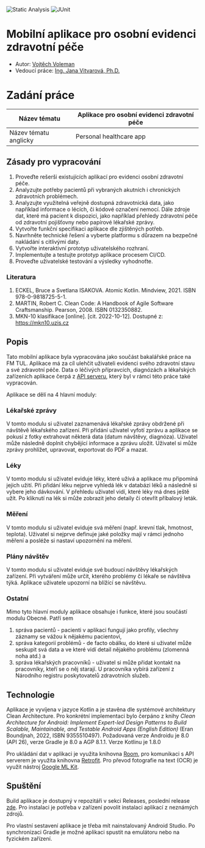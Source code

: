 ![Static Analysis](https://github.com/vvoleman/phr_android/actions/workflows/detekt.yml/badge.svg)
![JUnit](https://github.com/vvoleman/phr_android/actions/workflows/junit.yml/badge.svg)

# Mobilní aplikace pro osobní evidenci zdravotní péče

- Autor: [Vojtěch Voleman](https://github.com/vvoleman)
- Vedoucí práce: [Ing. Jana Vitvarová, Ph.D.](https://www.fm.tul.cz/personal/jana.vitvarova)

# Zadání práce

| Název tématu          | Aplikace pro osobní evidenci zdravotní péče |
|-----------------------|---------------------------------------------|
| Název tématu anglicky | Personal healthcare app                     |

## Zásady pro vypracování

1. Proveďte rešerši existujících aplikací pro evidenci osobní zdravotní péče.
2. Analyzujte potřeby pacientů při vybraných akutních i chronických zdravotních problémech.
3. Analyzujte využitelná veřejně dostupná zdravotnická data, jako například informace o lécích, či
   kódové označení nemocí. Dále zdroje dat, které má pacient k dispozici, jako například přehledy
   zdravotní péče od zdravotní pojišťovny nebo papírové lékařské zprávy.
4. Vytvořte funkční specifikaci aplikace dle zjištěných potřeb.
5. Navrhněte technické řešení a vyberte platformu s důrazem na bezpečné nakládání s citlivými daty.
6. Vytvořte interaktivní prototyp uživatelského rozhraní.
7. Implementujte a testujte prototyp aplikace procesem CI/CD.
8. Proveďte uživatelské testování a výsledky vyhodnoťte.

### Literatura

1. ECKEL, Bruce a Svetlana ISAKOVA. Atomic Kotlin. Mindview, 2021. ISBN 978-0-9818725-5-1.
2. MARTIN, Robert C. Clean Code: A Handbook of Agile Software Craftsmanship. Pearson, 2008. ISBN
   0132350882.
3. MKN-10 klasifikace [online]. [cit. 2022-10-12]. Dostupné z: https://mkn10.uzis.cz

## Popis

Tato mobilní aplikace byla vypracována jako součást bakalářské práce na FM TUL. Aplikace má za cíl
ulehčit uživateli evidenci svého zdravotní stavu a své zdravotní péče. Data o léčivých přípravcích,
diagnózách a lékařských zařízeních aplikace čerpá z [API serveru](https://github.com/vvoleman/phr),
který byl v rámci této práce také vypracován.

Aplikace se dělí na 4 hlavní moduly:

### Lékařské zprávy

V tomto modulu si uživatel zaznamenává lékařské zprávy obdržené při návštěvě lékařského zařízení.
Při přidání uživatel vyfotí zprávu a aplikace se pokusí z fotky extrahovat některá data (datum
návštěvy, diagnóza).
Uživatel může následně doplnit chybějící informace a zprávu uložit. Uživatel si může zprávy
prohlížet,
upravovat, exportovat do PDF a mazat.

### Léky

V tomto modulu si uživatel eviduje léky, které užívá a aplikace mu připomíná jejich užití. Při
přidání
léku nejprve vyhledá lék v databázi léků a následně si vybere jeho dávkování. V přehledu uživatel
vidí,
které léky má dnes ještě užít. Po kliknutí na lék si může zobrazit jeho detaily či otevřít
příbalový leták.

### Měření

V tomto modulu si uživatel eviduje svá měření (např. krevní tlak, hmotnost, teplota). Uživatel si
nejprve
definuje jaké položky mají v rámci jednoho měření a posléže si nastaví upozornění na měření.

### Plány návštěv

V tomto modulu si uživatel eviduje své budoucí návštěvy lékařských zařízení. Při vytváření může
určit,
kterého problémy či lékaře se návštěva týká. Aplikace uživatele upozorní na blížící se návštěvu.

### Ostatní

Mimo tyto hlavní moduly aplikace obsahuje i funkce, které jsou součástí modulu Obecné. Patří sem

1. správa pacientů - pacienti v aplikaci fungují jako profily, všechny záznamy se vážou k nějakému
   pacientovi,
2. správa kategorií problémů - de facto obálku, do které si uživatel může seskupit svá data a ve
   které
   vidí detail nějakého problému (zlomenná noha atd.) a
3. správa lékařských pracovníků - uživatel si může přidat kontakt na pracovníky, kteří se o něj
   starají.
   U pracovníka vybírá zařízení z Národního registru poskytovatelů zdravotních služeb.

## Technologie

Aplikace je vyvíjena v jazyce Kotlin a je stavěna dle systémové architektury Clean Architecture.
Pro konkrétní implementaci bylo čerpáno z knihy *Clean Architecture for Android: Implement
Expert-led
Design Patterns to Build Scalable, Maintainable, and Testable Android Apps (English Edition)*
(Eran Boundjnah, 2022, ISBN 9355510497). Požadovaná verze Androidu je 8.0 (API 26), verze Gradle je
8.0 a AGP 8.1.1. Verze Kotlinu je 1.8.0

Pro ukládání dat v aplikaci je využita
knihovna [Room](https://developer.android.com/training/data-storage/room),
pro komunikaci s API serverem je využita knihovna [Retrofit](https://square.github.io/retrofit/).
Pro převod fotografie na text (OCR) je využit
nástroj [Google ML Kit](https://developers.google.com/ml-kit).

## Spuštění

Build aplikace je dostupný v repozitáři v sekci Releases, poslední
release [zde](https://github.com/vvoleman/phr_android/releases/latest). Pro instalaci je potřeba v
zařízení
povolit instalaci aplikací z neznámých zdrojů.

Pro vlastní sestavení aplikace je třeba mít nainstalovaný Android Studio.
Po synchronizaci Gradle je možné aplikaci spustit na emulátoru nebo na fyzickém zařízení.
